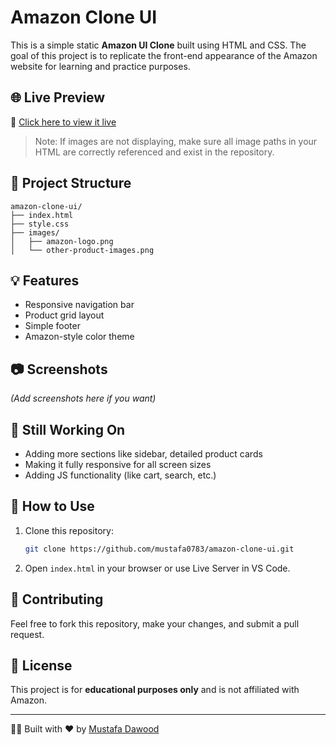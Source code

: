 # Amazon Clone UI

This is a simple static **Amazon UI Clone** built using HTML and CSS. The goal of this project is to replicate the front-end appearance of the Amazon website for learning and practice purposes.

## 🌐 Live Preview

🔗 [Click here to view it live](https://mustafa0783.github.io/amazon-clone-ui/)

> Note: If images are not displaying, make sure all image paths in your HTML are correctly referenced and exist in the repository.

## 📁 Project Structure

```
amazon-clone-ui/
├── index.html
├── style.css
├── images/
│   ├── amazon-logo.png
│   └── other-product-images.png
```

## 💡 Features

- Responsive navigation bar
- Product grid layout
- Simple footer
- Amazon-style color theme

## 📷 Screenshots

*(Add screenshots here if you want)*

## 🚧 Still Working On

- Adding more sections like sidebar, detailed product cards
- Making it fully responsive for all screen sizes
- Adding JS functionality (like cart, search, etc.)

## 📌 How to Use

1. Clone this repository:
   ```bash
   git clone https://github.com/mustafa0783/amazon-clone-ui.git
   ```
2. Open `index.html` in your browser or use Live Server in VS Code.

## 🤝 Contributing

Feel free to fork this repository, make your changes, and submit a pull request.

## 📃 License

This project is for **educational purposes only** and is not affiliated with Amazon.

---

👨‍💻 Built with ❤️ by [Mustafa Dawood](https://github.com/mustafa0783)
